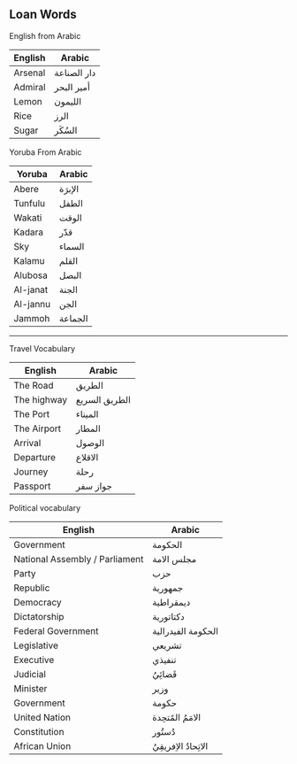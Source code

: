 ## Loan Words

English from Arabic

English | Arabic
---|---
Arsenal | دار الصناعة
Admiral | أمير البحر
Lemon | الليمون
Rice | الرز
Sugar | السُكَر

Yoruba From Arabic

Yoruba | Arabic
--- | ---
Abere | الإبرَة
Tunfulu | الطفل
Wakati | الوقت
Kadara | قدّر
Sky | السماء
Kalamu | القلم
Alubosa | البصل
Al-janat | الجنة
Al-jannu | الجن
Jammoh | الجماعة

---
Travel Vocabulary

English | Arabic
---|---
The Road | الطريق
The highway | الطريق السريع
The Port | الميناء
The Airport | المطار
Arrival | الوصول
Departure | الاقلاع 
Journey | رحلة
Passport | جواز سفر

Political vocabulary

English | Arabic
---|---
Government | الحكومة
National Assembly / Parliament | مجلس الامة
Party | حزب
Republic | جمهورية
Democracy | ديمقراطية
Dictatorship |دكتاتورية
Federal Government | الحكومة الفيدرالية
Legislative | تشريعي
Executive | تنفيذي
Judicial | قَضائِيُ
Minister | وزير
Government | حكومة
United Nation | الامَمُ المًتحِدة
Constitution | دُستُور
African Union | الاتِحادُ الاِفريقِيُ
